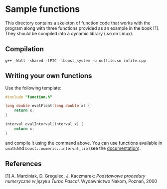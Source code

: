# Sample functions

This directory contains a skeleton of function code that works with the program
along with three functions provided as an example in the book [1].
They should be compiled into a dynamic library (.so on Linux).

## Compilation

```
g++ -Wall -shared -fPIC -lboost_system -o outfile.so infile.cpp
```

## Writing your own functions

Use the following template:

```c++
#include "function.h"

long double evalFloat(long double x) {
	return x;
}

interval evalInterval(interval x) {
	return x;
}
```

and compile it using the command above.
You can use functions available in `cmath`and `boost::numeric::interval_lib`
(see the [documentation](http://www.boost.org/doc/libs/1_64_0/libs/numeric/interval/doc/interval.htm)).

## References

[1] A. Marciniak, D. Gregulec, J. Kaczmarek: *Podstawowe procedury numeryczne w języku Turbo Pascal*. Wydawnictwo Nakom, Poznań, 2000
